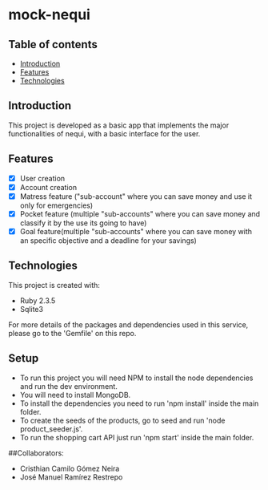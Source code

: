 # mock-nequi

## Table of contents
* [Introduction](#introduction)
* [Features](#features)
* [Technologies](#technologies)

## Introduction
This project is developed as a basic app that implements the major functionalities of nequi, with a basic interface for the user.

## Features
- [x] User creation
- [x] Account creation
- [x] Matress feature ("sub-account" where you can save money and use it only for emergencies)
- [x] Pocket feature (multiple "sub-accounts" where you can save money and classify it by the use its going to have)
- [x] Goal feature(multiple "sub-accounts" where you can save money with an specific objective and a deadline for your savings)

## Technologies
This project is created with:

* Ruby 2.3.5
* Sqlite3

For more details of the packages and dependencies used in this service, please go to the 'Gemfile' on this repo.

## Setup
* To run this project you will need NPM to install the node dependencies and run the dev environment.
* You will need to install MongoDB.
* To install the dependencies you need to run 'npm install' inside the main folder.
* To create the seeds of the products, go to seed and run 'node product_seeder.js'.
* To run the shopping cart API just run 'npm start' inside the main folder.

##Collaborators:

- Cristhian Camilo Gómez Neira
- José Manuel Ramírez Restrepo

